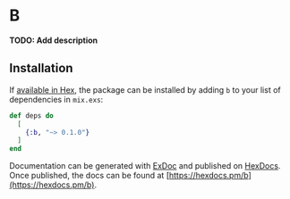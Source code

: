 # B

**TODO: Add description**

## Installation

If [available in Hex](https://hex.pm/docs/publish), the package can be installed
by adding `b` to your list of dependencies in `mix.exs`:

```elixir
def deps do
  [
    {:b, "~> 0.1.0"}
  ]
end
```

Documentation can be generated with [ExDoc](https://github.com/elixir-lang/ex_doc)
and published on [HexDocs](https://hexdocs.pm). Once published, the docs can
be found at [https://hexdocs.pm/b](https://hexdocs.pm/b).

